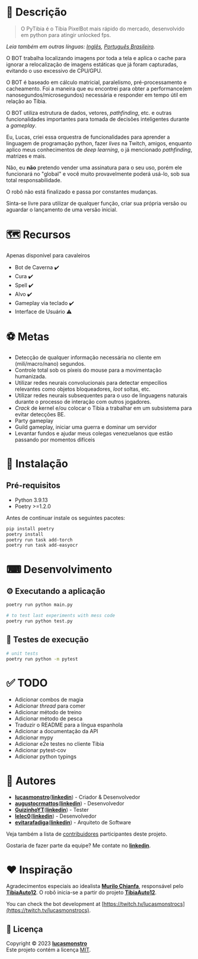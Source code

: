 # 📝 Descrição
> O PyTibia é o Tibia PixelBot mais rápido do mercado, desenvolvido em python para atingir unlocked fps.

*Leia também em outras línguas: [Inglês](README.md), [Português Brasileiro](README.pt-BR.md).*

O BOT trabalha localizando imagens por toda a tela e aplica o cache para ignorar a relocalização de imagens estáticas que já foram capturadas, evitando o uso excessivo de CPU/GPU.

O BOT é baseado em cálculo matricial, paralelismo, pré-processamento e cacheamento. Foi a maneira que eu encontrei para obter a performance(em nanosegundos/microsegundos) necessária e responder em tempo útil em relação ao Tibia.

O BOT utiliza estrutura de dados, vetores, *pathfinding*, etc. e outras funcionalidades importantes para tomada de decisões inteligentes durante a *gameplay*.

Eu, Lucas, criei essa orquestra de funcionalidades para aprender a linguagem de programação python, fazer *lives* na Twitch, amigos, enquanto aplico meus conhecimentos de *deep learning*, o já mencionado *pathfinding*, matrizes e mais.

Não, eu **não** pretendo vender uma assinatura para o seu uso, porém ele funcionará no "global" e você muito provavelmente poderá usá-lo, sob sua total responsabilidade.

O robô não está finalizado e passa por constantes mudanças.

Sinta-se livre para utilizar de qualquer função, criar sua própria versão ou aguardar o lançamento de uma versão inicial.

# 🗺️ Recursos

Apenas disponível para cavaleiros

- Bot de Caverna :heavy_check_mark:
- Cura :heavy_check_mark:
- Spell :heavy_check_mark:
- Alvo :heavy_check_mark:
- Gameplay via teclado :heavy_check_mark:
- Interface de Usuário :warning:

# ⚽ Metas

- Detecção de qualquer informação necessária no cliente em (mili/macro/nano) segundos.
- Controle total sob os píxeis do mouse para a movimentação humanizada.
- Utilizar redes neurais convolucionais para detectar empecílios relevantes como objetos bloqueadores, *loot* soltas, etc.
- Utilizar redes neurais subsequentes para o uso de linguagens naturais durante o processo de interação com outros jogadores.
- *Crack* de kernel e/ou colocar o Tibia a trabalhar em um subsistema para evitar detecções BE.
- Party gameplay
- Guild gameplay, iniciar uma guerra e dominar um servidor
- Levantar fundos e ajudar meus colegas venezuelanos que estão passando por momentos difíceis

# 🧰 Instalação

## Pré-requisitos

- Python 3.9.13
- Poetry >=1.2.0

Antes de continuar instale os seguintes pacotes:

```bash
pip install poetry
poetry install
poetry run task add-torch
poetry run task add-easyocr
```

# ⌨ Desenvolvimento

## ⚙ Executando a aplicação

```bash
poetry run python main.py

# to test last experiments with mess code
poetry run python test.py
```

## 🧪 Testes de execução

```bash
# unit tests
poetry run python -m pytest
```

# ✅ TODO

- Adicionar combos de magia
- Adicionar *thread* para comer
- Adicionar método de treino
- Adicionar método de pesca
- Traduzir o README para a língua espanhola
- Adicionar a documentação da API
- Adicionar mypy
- Adicionar e2e testes no cliente Tibia
- Adicionar pytest-cov
- Adicionar python typings

# 👷 Autores

- [**lucasmonstro**](http://github.com/lucasmonstro)([**linkedin**](https://www.linkedin.com/in/lucasmonstro/)) - Criador & Desenvolvedor
- [**augustocrmattos**](http://github.com/augustocrmattos)([**linkedin**](https://www.linkedin.com/in/augustocrmattos/)) - Desenvolvedor
- [**GuizinhoYT**](http://github.com/GuizinhoYT)([**linkedin**](https://www.linkedin.com/in/guilherme-gra%C3%A7a-3953231a2/)) - Tester
- [**lelec0**](https://github.com/lelec0)([**linkedin**](https://www.linkedin.com/in/max-miranda/)) - Desenvolvedor
- [**evitarafadiga**](http://github.com/evitarafadiga)([**linkedin**](https://www.linkedin.com/in/lazvsantos/)) - Arquiteto de Software

Veja também a lista de [contribuidores](../../graphs/contributors) participantes deste projeto.

Gostaria de fazer parte da equipe? Me contate no [**linkedin**](https://www.linkedin.com/in/lucasmonstro/).

# ❤️ Inspiração

Agradecimentos especiais ao idealista [**Murilo Chianfa**](https://github.com/MuriloChianfa), responsável pelo [**TibiaAuto12**](https://github.com/MuriloChianfa/TibiaAuto12). O robô inicia-se a partir do projeto [**TibiaAuto12**](https://github.com/MuriloChianfa/TibiaAuto12).

You can check the bot development at [https://twitch.tv/lucasmonstrocs](https://twitch.tv/lucasmonstrocs).

## 📝 Licença

Copyright © 2023 [**lucasmonstro**](https://github.com/lucasmonstro)  
Este projeto contém a licença [MIT](https://opensource.org/licenses/MIT).
